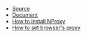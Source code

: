 - [Source](https://github.com/goddyZhao/nproxy)
- [Document](http://goddyzhao.me/nproxy/)
- [How to install NProxy](https://github.com/goddyZhao/nproxy/wiki/How-to-install-NProxy)
- [How to set browser's proxy](https://github.com/goddyZhao/nproxy/wiki/How-to-set-browser's-proxy)

